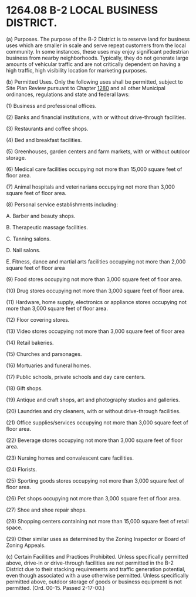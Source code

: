 1264.08 B-2 LOCAL BUSINESS DISTRICT.
====================================

​(a) Purposes. The purpose of the B-2 District is to reserve land for
business uses which are smaller in scale and serve repeat customers from
the local community. In some instances, these uses may enjoy significant
pedestrian business from nearby neighborhoods. Typically, they do not
generate large amounts of vehicular traffic and are not critically
dependent on having a high traffic, high visibility location for
marketing purposes.

​(b) Permitted Uses. Only the following uses shall be permitted, subject
to Site Plan Review pursuant to Chapter [1280](54f1829c.html) and all
other Municipal ordinances, regulations and state and federal laws:

​(1) Business and professional offices.

​(2) Banks and financial institutions, with or without drive-through
facilities.

​(3) Restaurants and coffee shops.

​(4) Bed and breakfast facilities.

​(5) Greenhouses, garden centers and farm markets, with or without
outdoor storage.

​(6) Medical care facilities occupying not more than 15,000 square feet
of floor area.

​(7) Animal hospitals and veterinarians occupying not more than 3,000
square feet of floor area.

​(8) Personal service establishments including:

A. Barber and beauty shops.

B. Therapeutic massage facilities.

C. Tanning salons.

D. Nail salons.

E. Fitness, dance and martial arts facilities occupying not more than
2,000 square feet of floor area

​(9) Food stores occupying not more than 3,000 square feet of floor
area.

​(10) Drug stores occupying not more than 3,000 square feet of floor
area.

​(11) Hardware, home supply, electronics or appliance stores occupying
not more than 3,000 square feet of floor area.

​(12) Floor covering stores.

​(13) Video stores occupying not more than 3,000 square feet of floor
area

​(14) Retail bakeries.

​(15) Churches and parsonages.

​(16) Mortuaries and funeral homes.

​(17) Public schools, private schools and day care centers.

​(18) Gift shops.

​(19) Antique and craft shops, art and photography studios and
galleries.

​(20) Laundries and dry cleaners, with or without drive-through
facilities.

​(21) Office supplies/services occupying not more than 3,000 square feet
of floor area.

​(22) Beverage stores occupying not more than 3,000 square feet of floor
area.

​(23) Nursing homes and convalescent care facilities.

​(24) Florists.

​(25) Sporting goods stores occupying not more than 3,000 square feet of
floor area.

​(26) Pet shops occupying not more than 3,000 square feet of floor area.

​(27) Shoe and shoe repair shops.

​(28) Shopping centers containing not more than 15,000 square feet of
retail space.

​(29) Other similar uses as determined by the Zoning Inspector or Board
of Zoning Appeals.

​(c) Certain Facilities and Practices Prohibited. Unless specifically
permitted above, drive-in or drive-through facilities are not permitted
in the B-2 District due to their stacking requirements and traffic
generation potential, even though associated with a use otherwise
permitted. Unless specifically permitted above, outdoor storage of goods
or business equipment is not permitted. (Ord. 00-15. Passed 2-17-00.)
